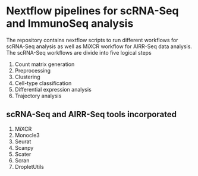 # Nextflow pipelines for scRNA-Seq and ImmunoSeq analysis

The repository contains nextflow scripts to run different workflows for scRNA-Seq analysis as well as MiXCR workflow for AIRR-Seq data analysis. The scRNA-Seq workflows are divide into five logical steps

1. Count matrix generation
2. Preprocessing
3. Clustering
4. Cell-type classification
5. Differential expression analysis
6. Trajectory analysis


## scRNA-Seq and AIRR-Seq tools incorporated

1. MiXCR
2. Monocle3
3. Seurat
4. Scanpy
5. Scater
6. Scran
7. DropletUtils
